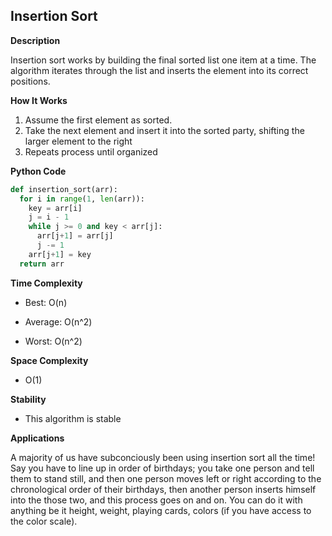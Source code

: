 ## Insertion Sort

**Description**

Insertion sort works by building the final sorted list one item at a time. The algorithm iterates through the list and inserts the element into its correct positions.

**How It Works**

  1. Assume the first element as sorted.
  2. Take the next element and insert it into the sorted party, shifting the larger element to the right
  3. Repeats process until organized

**Python Code**

```python
def insertion_sort(arr):
  for i in range(1, len(arr)):
    key = arr[i]
    j = i - 1
    while j >= 0 and key < arr[j]:
      arr[j+1] = arr[j]
      j -= 1
    arr[j+1] = key
  return arr
```

**Time Complexity**

- Best: O(n)

- Average: O(n^2)

- Worst: O(n^2)

**Space Complexity**

- O(1)

**Stability** 

- This algorithm is stable

**Applications**

A majority of us have subconciously been using insertion sort all the time! Say you have to line up in order of birthdays; you take one person and tell them to stand still, and then one person moves left or right according to the chronological order of their birthdays, then another person inserts himself into the those two, and this process goes on and on. You can do it with anything be it height, weight, playing cards, colors (if you have access to the color scale).
